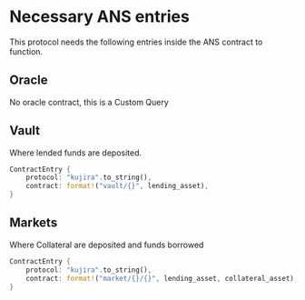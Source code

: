 # Necessary ANS entries

This protocol needs the following entries inside the ANS contract to function.

## Oracle

No oracle contract, this is a Custom Query

## Vault

Where lended funds are deposited.

```rust
ContractEntry {
    protocol: "kujira".to_string(),
    contract: format!("vault/{}", lending_asset),
}
```

## Markets

Where Collateral are deposited and funds borrowed

```rust
ContractEntry {
    protocol: "kujira".to_string(),
    contract: format!("market/{}/{}", lending_asset, collateral_asset),
}
```
